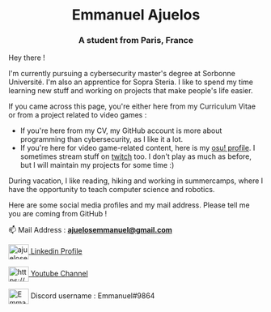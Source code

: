 <h1 align="center">Emmanuel Ajuelos</h1>
<h3 align="center">A student from Paris, France</h3>


Hey there !

I'm currently pursuing a cybersecurity master's degree at Sorbonne Université. I'm also an apprentice for Sopra Steria. I like to spend my time learning new stuff and working on projects that make people's life easier.

If you came across this page, you're either here from my Curriculum Vitae or from a project related to video games :
+ If you're here from my CV, my GitHub account is more about programming than cybersecurity, as I like it a lot.
+ If you're here for video game-related content, here is my [osu! profile](https://osu.ppy.sh/users/10671830). I sometimes stream stuff on [twitch](https://www.twitch.tv/emmanuel_osu) too. I don't play as much as before, but I will maintain my projects for some time :)

During vacation, I like reading, hiking and working in summercamps, where I have the opportunity to teach computer science and robotics.

Here are some social media profiles and my mail address. Please tell me you are coming from GitHub !


📫 Mail Address : **ajuelosemmanuel@gmail.com**

<p align="left">
<a href="https://linkedin.com/in/ajuelosemmanuel" target="blank"><img align="center" src="https://cdn.jsdelivr.net/npm/simple-icons@3.0.1/icons/linkedin.svg" alt="ajuelosemmanuel" height="30" width="40" /> Linkedin Profile </a>

<a href="https://www.youtube.com/channel/UCVevb2P-CmSzbWrJUz8Z7PA" target="blank"><img align="center" src="https://cdn.jsdelivr.net/npm/simple-icons@3.0.1/icons/youtube.svg" alt="https://www.youtube.com/channel/ucvevb2p-cmszbwrjuz8z7pa" height="30" width="40" /> Youtube Channel</a>
  
 <img align="center" src="https://cdn.jsdelivr.net/npm/simple-icons@3.0.1/icons/discord.svg" alt="Emmanuel#9864" height="30" width="40" /> Discord username : Emmanuel#9864 </a>
</p>
